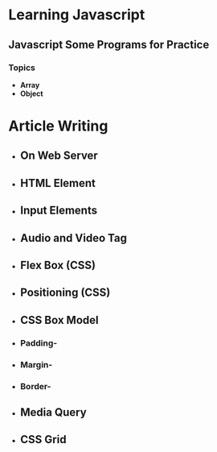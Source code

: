 # Learning Javascript
## Javascript Some Programs for Practice
### Topics
- **Array**
- **Object**

# Article Writing
- ## On Web Server
- ## HTML Element
- ## Input Elements
- ## Audio and Video Tag
- ## Flex Box (CSS)
- ## Positioning (CSS)
- ## CSS Box Model 
- ### Padding-
- ### Margin-
- ### Border-
- ## Media Query 
- ## CSS Grid
